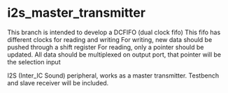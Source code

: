 # i2s_master_transmitter
This branch is intended to develop a DCFIFO (dual clock fifo)
This fifo has different clocks for reading and writing
For writing, new data should be pushed through a shift register
For reading, only a pointer should be updated.
All data should be multiplexed on output port, that pointer will be the selection input

I2S (Inter_IC Sound) peripheral, works as a master transmitter. Testbench and slave receiver will be included.
